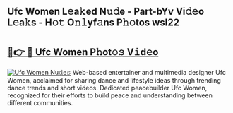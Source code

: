 ## Ufc Women L𝚎a𝚔ed N𝚞𝚍e - Part-bYv Vi𝚍𝚎o L𝚎a𝚔s - H𝚘𝚝 O𝚗𝚕yf𝚊ns P𝚑𝚘tos wsI22

# <h2><a href="http://kf3ag5o.oniu.top/?m=Ufc+Women">🔗👉 🔴 Ufc Women P𝚑ot𝚘𝚜 V𝚒d𝚎o</a></h2>

[![Ufc Women Nu𝚍e𝚜](https://i.imgur.com/0qMVB7G.gif)](http://kf3ag5o.oniu.top/?m=Ufc+Women)
Web-based entertainer and multimedia designer Ufc Women, acclaimed for sharing dance and lifestyle ideas through trending dance trends and short videos. Dedicated peacebuilder Ufc Women, recognized for their efforts to build peace and understanding between different communities.  
